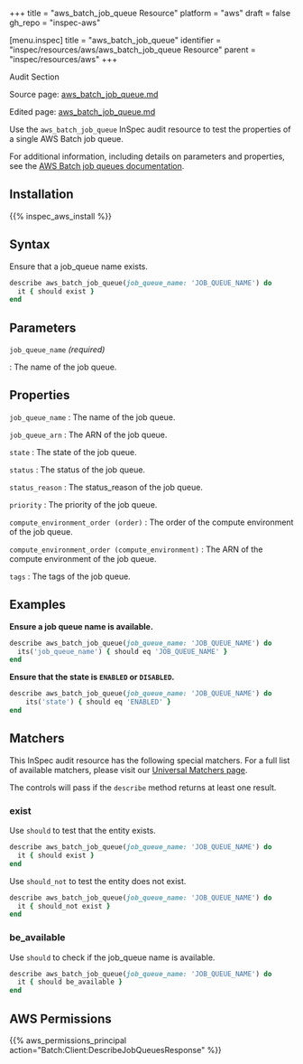+++
title = "aws_batch_job_queue Resource"
platform = "aws"
draft = false
gh_repo = "inspec-aws"

[menu.inspec]
title = "aws_batch_job_queue"
identifier = "inspec/resources/aws/aws_batch_job_queue Resource"
parent = "inspec/resources/aws"
+++

<div class="admonition-note">
<p class="admonition-note-title">Audit Section</p>
<div class="admonition-note-text">
<p>Source page: <a href="https://github.com/inspec/inspec-aws/blob/main/docs/resources/aws_batch_job_queue.md">aws_batch_job_queue.md</a></p>
<p>Edited page: <a href="https://github.com/ianmadd/inspec-aws/blob/im/hugo/docs-chef-io/content/inspec/resources/aws_batch_job_queue.md">aws_batch_job_queue.md</a></p>
</div>
</div>



Use the `aws_batch_job_queue` InSpec audit resource to test the properties of a single AWS Batch job queue.

For additional information, including details on parameters and properties, see the [AWS Batch job queues documentation](https://docs.aws.amazon.com/AWSCloudFormation/latest/UserGuide/aws-resource-batch-jobqueue.html).

## Installation

{{% inspec_aws_install %}}

## Syntax

Ensure that a job_queue name exists.

```ruby
describe aws_batch_job_queue(job_queue_name: 'JOB_QUEUE_NAME') do
  it { should exist }
end
```

## Parameters

`job_queue_name` _(required)_

: The name of the job queue.

## Properties

`job_queue_name`
: The name of the job queue.

`job_queue_arn`
: The ARN of the job queue.

`state`
: The state of the job queue.

`status`
: The status of the job queue.

`status_reason`
: The status_reason of the job queue.

`priority`
: The priority of the job queue.

`compute_environment_order (order)`
: The order of the compute environment of the job queue.

`compute_environment_order (compute_environment)`
: The ARN of the compute environment of the job queue.

`tags`
: The tags of the job queue.

## Examples

**Ensure a job queue name is available.**

```ruby
describe aws_batch_job_queue(job_queue_name: 'JOB_QUEUE_NAME') do
  its('job_queue_name') { should eq 'JOB_QUEUE_NAME' }
end
```

**Ensure that the state is `ENABLED` or `DISABLED`.**

```ruby
describe aws_batch_job_queue(job_queue_name: 'JOB_QUEUE_NAME') do
    its('state') { should eq 'ENABLED' }
end
```

## Matchers

This InSpec audit resource has the following special matchers. For a full list of available matchers, please visit our [Universal Matchers page](https://www.inspec.io/docs/reference/matchers/).

The controls will pass if the `describe` method returns at least one result.

### exist

Use `should` to test that the entity exists.

```ruby
describe aws_batch_job_queue(job_queue_name: 'JOB_QUEUE_NAME') do
  it { should exist }
end
```

Use `should_not` to test the entity does not exist.

```ruby
describe aws_batch_job_queue(job_queue_name: 'JOB_QUEUE_NAME') do
  it { should_not exist }
end
```

### be_available

Use `should` to check if the job_queue name is available.

```ruby
describe aws_batch_job_queue(job_queue_name: 'JOB_QUEUE_NAME') do
  it { should be_available }
end
```

## AWS Permissions

{{% aws_permissions_principal action="Batch:Client:DescribeJobQueuesResponse" %}}
